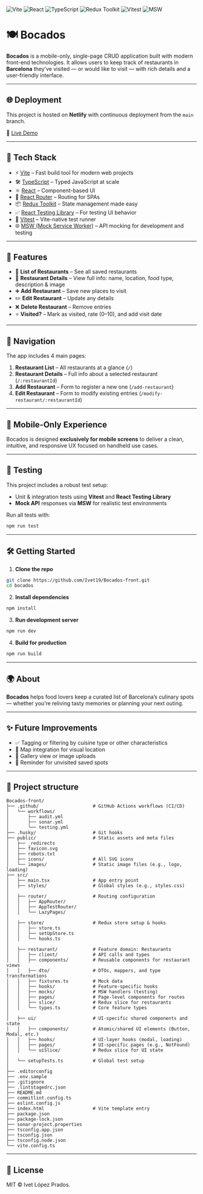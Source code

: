 ![Vite](https://img.shields.io/badge/Vite-646CFF?style=for-the-badge&logo=vite&logoColor=white)
![React](https://img.shields.io/badge/React-61DAFB?style=for-the-badge&logo=react&logoColor=black)
![TypeScript](https://img.shields.io/badge/TypeScript-3178C6?style=for-the-badge&logo=typescript&logoColor=white)
![Redux Toolkit](https://img.shields.io/badge/Redux--Toolkit-593D88?style=for-the-badge&logo=redux&logoColor=white)
![Vitest](https://img.shields.io/badge/Vitest-6E9F18?style=for-the-badge&logo=vitest&logoColor=white)
![MSW](https://img.shields.io/badge/MSW-F56A6A?style=for-the-badge)

# 🍽️ Bocados

**Bocados** is a mobile-only, single-page CRUD application built with modern front-end technologies. It allows users to keep track of restaurants in **Barcelona** they’ve visited — or would like to visit — with rich details and a user-friendly interface.

---

## 🌐 Deployment

This project is hosted on **Netlify** with continuous deployment from the `main` branch.

🔗 [Live Demo](https://bocados.netlify.app/)

---

## 🚀 Tech Stack

- ⚡️ [Vite](https://vitejs.dev/) – Fast build tool for modern web projects
- 🛠️ [TypeScript](https://www.typescriptlang.org/) – Typed JavaScript at scale
- ⚛️ [React](https://reactjs.org/) – Component-based UI
- 🔀 [React Router](https://reactrouter.com/) – Routing for SPAs
- 📦 [Redux Toolkit](https://redux-toolkit.js.org/) – State management made easy
- ✅ [React Testing Library](https://testing-library.com/docs/react-testing-library/intro/) – For testing UI behavior
- 🧪 [Vitest](https://vitest.dev/) – Vite-native test runner
- 🌐 [MSW (Mock Service Worker)](https://mswjs.io/) – API mocking for development and testing

---

## 📄 Features

- 🧾 **List of Restaurants** – See all saved restaurants
- 🧐 **Restaurant Details** – View full info: name, location, food type, description & image
- ➕ **Add Restaurant** – Save new places to visit
- ✏️ **Edit Restaurant** – Update any details
- ❌ **Delete Restaurant** – Remove entries
- ⭐ **Visited?** – Mark as visited, rate (0–10), and add visit date

---

## 🧭 Navigation

The app includes 4 main pages:

1. **Restaurant List** – All restaurants at a glance (`/`)
2. **Restaurant Details** – Full info about a selected restaurant (`/:restaurantId`)
3. **Add Restaurant** – Form to register a new one (`/add-restaurant`)
4. **Edit Restaurant** – Form to modify existing entries (`/modify-restaurant/:restaurantId`)

---

## 📱 Mobile-Only Experience

Bocados is designed **exclusively for mobile screens** to deliver a clean, intuitive, and responsive UX focused on handheld use cases.

---

## 🧪 Testing

This project includes a robust test setup:

- Unit & integration tests using **Vitest** and **React Testing Library**
- **Mock API** responses via **MSW** for realistic test environments

Run all tests with:

```bash
npm run test
```

---

## 🛠️ Getting Started

1. **Clone the repo**

```bash
git clone https://github.com/Ivet19/Bocados-front.git
cd bocados
```

2. **Install dependencies**

```bash
npm install
```

3. **Run development server**

```bash
npm run dev
```

4. **Build for production**

```bash
npm run build
```

---

## 🌍 About

**Bocados** helps food lovers keep a curated list of Barcelona’s culinary spots — whether you’re reliving tasty memories or planning your next outing.

---

## ✨ Future Improvements

- ✅ Tagging or filtering by cuisine type or other characteristics
- 📍 Map integration for visual location
- 📸 Gallery view or image uploads
- 🔔 Reminder for unvisited saved spots

---

## 🧭 Project structure

```
Bocados-front/
├── .github/                    # GitHub Actions workflows (CI/CD)
│   └── workflows/
│       ├── audit.yml
│       ├── sonar.yml
│       └── testing.yml
├── .husky/                     # Git hooks
├── public/                     # Static assets and meta files
│   ├── _redirects
│   ├── favicon.svg
│   ├── robots.txt
│   ├── icons/                  # All SVG icons
│   └── images/                 # Static image files (e.g., logo, loading)
├── src/
│   ├── main.tsx                # App entry point
│   ├── styles/                 # Global styles (e.g., styles.css)
│
│   ├── router/                 # Routing configuration
│   │   ├── AppRouter/
│   │   ├── AppTestRouter/
│   │   └── LazyPages/
│
│   ├── store/                  # Redux store setup & hooks
│   │   ├── store.ts
│   │   ├── setUpStore.ts
│   │   └── hooks.ts
│
│   ├── restaurant/             # Feature domain: Restaurants
│   │   ├── client/             # API calls and types
│   │   ├── components/         # Reusable components for restaurant views
│   │   ├── dto/                # DTOs, mappers, and type transformations
│   │   ├── fixtures.ts         # Mock data
│   │   ├── hooks/              # Feature-specific hooks
│   │   ├── mocks/              # MSW handlers (testing)
│   │   ├── pages/              # Page-level components for routes
│   │   ├── slice/              # Redux slice for restaurants
│   │   └── types.ts            # Core feature types
│
│   ├── ui/                     # UI-specific shared components and state
│   │   ├── components/         # Atomic/shared UI elements (Button, Modal, etc.)
│   │   ├── hooks/              # UI-layer hooks (modal, loading)
│   │   ├── pages/              # UI-specific pages (e.g., NotFound)
│   │   └── uiSlice/            # Redux slice for UI state
│
│   └── setupTests.ts           # Global test setup
│
├── .editorconfig
├── .env.sample
├── .gitignore
├── .lintstagedrc.json
├── README.md
├── commitlint.config.ts
├── eslint.config.js
├── index.html                  # Vite template entry
├── package.json
├── package-lock.json
├── sonar-project.properties
├── tsconfig.app.json
├── tsconfig.json
├── tsconfig.node.json
└── vite.config.ts

```

---

## 📃 License

MIT © Ivet López Prados.
